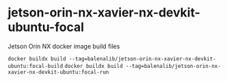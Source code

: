 # jetson-orin-nx-xavier-nx-devkit-ubuntu-focal
Jetson Orin NX docker image build files

`docker buildx build --tag=balenalib/jetson-orin-nx-xavier-nx-devkit-ubuntu:focal-build`
`docker buildx build --tag=balenalib/jetson-orin-nx-xavier-nx-devkit-ubuntu:focal-run`
